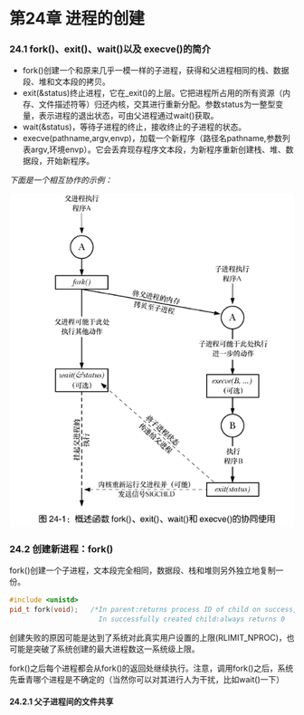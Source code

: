 # 第24章 进程的创建

### 24.1 fork()、exit()、wait()以及 execve()的简介

- fork()创建一个和原来几乎一模一样的子进程，获得和父进程相同的栈、数据段、堆和文本段的拷贝。
- exit(&status)终止进程，它在_exit()的上层。它把进程所占用的所有资源（内存、文件描述符等）归还内核，交其进行重新分配。参数status为一整型变量，表示进程的退出状态，可由父进程通过wait()获取。
- wait(&status)，等待子进程的终止，接收终止的子进程的状态。
- execve(pathname,argv,envp)，加载一个新程序（路径名pathname,参数列表argv,环境envp）。它会丢弃现存程序文本段，为新程序重新创建栈、堆、数据段，开始新程序。

*下面是一个相互协作的示例：*

![image-20230505204935708](assets/image-20230505204935708.png)



### 24.2 创建新进程：fork()

fork()创建一个子进程，文本段完全相同，数据段、栈和堆则另外独立地复制一份。

```cpp
#include <unistd>
pid_t fork(void);   /*In parent:returns process ID of child on success,or -1 on error;
		 			  In successfully created child:always returns 0
```

创建失败的原因可能是达到了系统对此真实用户设置的上限(RLIMIT_NPROC)，也可能是突破了系统创建的最大进程数这一系统级上限。

fork()之后每个进程都会从fork()的返回处继续执行。注意，调用fork()之后，系统先垂青哪个进程是不确定的（当然你可以对其进行人为干扰，比如wait()一下）

#### 24.2.1 父子进程间的文件共享
